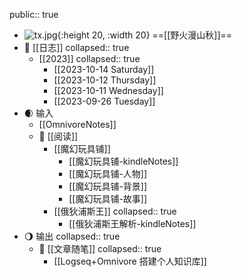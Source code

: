 public:: true

- ![tx.jpg](../assets/tx_1697286591566_0.jpg){:height 20, :width 20}  ==[[野火漫山秋]]==
- 📝 [[日志]]
  collapsed:: true
	- [[2023]]
	  collapsed:: true
		- [[2023-10-14 Saturday]]
		- [[2023-10-12 Thursday]]
		- [[2023-10-11 Wednesday]]
		- [[2023-09-26 Tuesday]]
- 🌒 输入
	- [[OmnivoreNotes]]
	- 📖 [[阅读]]
		- [[魔幻玩具铺]]
			- [[魔幻玩具铺-kindleNotes]]
			- [[魔幻玩具铺-人物]]
			- [[魔幻玩具铺-背景]]
			- [[魔幻玩具铺-故事]]
		- [[俄狄浦斯王]]
		  collapsed:: true
			- [[俄狄浦斯王解析-kindleNotes]]
- 🌖 输出
  collapsed:: true
	- 💬 [[文章随笔]]
	  collapsed:: true
		- [[Logseq+Omnivore 搭建个人知识库]]